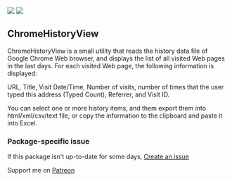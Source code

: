[![](https://img.shields.io/chocolatey/v/chromehistoryview?color=green&label=chromehistoryview)](https://chocolatey.org/packages/chromehistoryview) [![](https://img.shields.io/chocolatey/dt/chromehistoryview)](https://chocolatey.org/packages/chromehistoryview)

## ChromeHistoryView
ChromeHistoryView is a small utility that reads the history data file of Google Chrome 
Web browser, and displays the list of all visited Web pages in the last days. For each 
visited Web page, the following information is displayed:

URL, Title, Visit Date/Time, Number of visits, number of times that the user typed this 
address (Typed Count), Referrer, and Visit ID. 

You can select one or more history items, and them export them into html/xml/csv/text 
file, or copy the information to the clipboard and paste it into Excel.

### Package-specific issue
If this package isn't up-to-date for some days, [Create an issue](https://github.com/tunisiano187/chocolatey-packages/issues/new)

Support me on [Patreon](https://www.patreon.com/bePatron?u=39585820)
